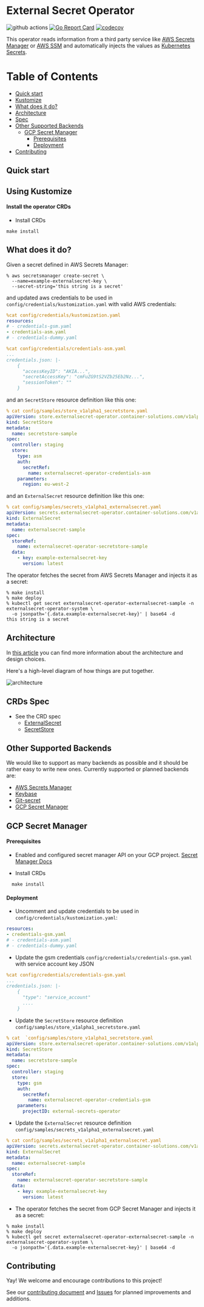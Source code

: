 # External Secret Operator
![github actions](https://github.com/ContainerSolutions/externalsecret-operator/workflows/CI/badge.svg)
[![Go Report Card](https://goreportcard.com/badge/github.com/ContainerSolutions/externalsecret-operator)](https://goreportcard.com/report/github.com/ContainerSolutions/externalsecret-operator) [![codecov](https://codecov.io/gh/ContainerSolutions/externalsecret-operator/branch/master/graph/badge.svg)](https://codecov.io/gh/ContainerSolutions/externalsecret-operator)

This operator reads information from a third party service
like [AWS Secrets Manager](https://aws.amazon.com/secrets-manager/) or [AWS SSM](https://docs.aws.amazon.com/systems-manager/latest/userguide/systems-manager-paramstore.html) and automatically injects the values as [Kubernetes Secrets](https://kubernetes.io/docs/concepts/configuration/secret/).

# Table of Contents

* [Quick start](#quick-start) 
* [Kustomize](#kustomize)
* [What does it do?](#what-does-it-do)
* [Architecture](#architecture)
* [Spec](#spec)
* [Other Supported Backends](#secrets-backends)
  * [GCP Secret Manager](#google-secret-manager)
    * [Prerequisites](#google-secret-manager-pre)
    * [Deployment](#google-secret-manager-deployment)
* [Contributing](#contributing)


<a name="quick-start"></a>

## Quick start

<!-- If you want to jump right into action you can deploy the External Secrets Operator using the provided [helm chart](./deployments/helm/externalsecret-operator/README.md) or [manifests](./deploy). The following examples are specific to the AWS Secret Manager backend. -->

<!-- <a name="helm"></a> -->

<!-- ## Helm

Here's how you can deploy the External Secret Operator in the `default`.

```shell
export AWS_ACCESS_KEY_ID="AKIAYOURSECRETKEYID"
export AWS_DEFAULT_REGION="eu-west-1"
export AWS_SECRET_ACCESS_KEY="OoXie5Mai6Qu3fakemeezoo4ahfoo6IHahch0rai"
helm upgrade --install asm1 --wait \
    --set operatorName="asm-example" \
    --set secret.data.Type="asm" \
    --set secret.data.Parameters.accessKeyID="$AWS_ACCESS_KEY_ID" \
    --set secret.data.Parameters.region="$AWS_DEFAULT_REGION" \
    --set secret.data.Parameters.secretAccessKey="$AWS_SECRET_ACCESS_KEY" \
    ./deployments/helm/externalsecret-operator/.
```

It will watch for `ExternalSecrets` with `Backend: asm-example` resources in the `default` namespace and it will inject a corresponding `Secret` with the value retrieved from AWS Secret Manager.
-->

<a name="kustomize"></a>

## Using Kustomize 
#### Install the operator CRDs

- Install CRDs

```
make install
```

<a name="#what-does-it-do"></a>

## What does it do?

Given a secret defined in AWS Secrets Manager:

```shell
% aws secretsmanager create-secret \
  --name=example-externalsecret-key \
  --secret-string='this string is a secret'
```

and updated aws credentials to be used in `config/credentials/kustomization.yaml` with valid AWS credentials:

```yaml
%cat config/credentials/kustomization.yaml
resources:
# - credentials-gsm.yaml
- credentials-asm.yaml
# - credentials-dummy.yaml
```

```yaml
%cat config/credentials/credentials-asm.yaml
...
credentials.json: |-
    {
      "accessKeyID": "AKIA...",
      "secretAccessKey": "cmFuZG9tS2VZb25Eb2Nz...",
      "sessionToken": "" 
    }
```

and an `SecretStore` resource definition like this one:

```yaml
% cat config/samples/store_v1alpha1_secretstore.yaml
apiVersion: store.externalsecret-operator.container-solutions.com/v1alpha1
kind: SecretStore
metadata:
  name: secretstore-sample
spec:
  controller: staging
  store:
    type: asm
    auth: 
      secretRef: 
        name: externalsecret-operator-credentials-asm
    parameters:
      region: eu-west-2
```

and an `ExternalSecret` resource definition like this one:

```yaml
% cat config/samples/secrets_v1alpha1_externalsecret.yaml
apiVersion: secrets.externalsecret-operator.container-solutions.com/v1alpha1
kind: ExternalSecret
metadata:
  name: externalsecret-sample
spec:
  storeRef: 
    name: externalsecret-operator-secretstore-sample
  data:
    - key: example-externalsecret-key
      version: latest
```

The operator fetches the secret from AWS Secrets Manager and injects it as a
secret:

```shell
% make install
% make deploy
% kubectl get secret externalsecret-operator-externalsecret-sample -n externalsecret-operator-system \
  -o jsonpath='{.data.example-externalsecret-key}' | base64 -d
this string is a secret
```
<a name="architecture"></a>

## Architecture

In [this article](https://docs.google.com/document/d/1hA6eM0TbRYcsDybiHU4kFYIqkEmDFo5GWNzJ2N398cI) you can find more information about the architecture and design choices. 

Here's a high-level diagram of how things are put together.

![architecture](./assets/architecture.png)

<a name="spec"></a>

## CRDs Spec

- See the CRD spec
  - [ExternalSecret](./docs/spec/ExternalSecret.md)
  - [SecretStore](./docs/spec/SecretStore.md)

<a name="secrets-backends"></a>

## Other Supported Backends

We would like to support as many backends as possible and it should be rather easy to write new ones. Currently supported or planned backends are:

* [AWS Secrets Manager](https://aws.amazon.com/secrets-manager/)
* [Keybase](https://keybase.io/)
* [Git-secret](https://git-secret.io/)
* [GCP Secret Manager](https://cloud.google.com/secret-manager)

<a name="google-secret-manager"></a>

## GCP Secret Manager

<a name="google-secret-manager-pre"></a>

#### Prerequisites
- Enabled and configured secret manager API on your GCP project. [Secret Manager Docs](https://cloud.google.com/secret-manager/docs/configuring-secret-manager)

- Install CRDs 
```
  make install
```

<a name="google-secret-manager-deployment"></a>

#### Deployment

- Uncomment and update credentials to be used in `config/credentials/kustomization.yaml`:

```yaml
resources:
- credentials-gsm.yaml
# - credentials-asm.yaml
# - credentials-dummy.yaml
```

- Update the gsm credentials `config/credentials/credentials-gsm.yaml` with service account key JSON

```yaml
%cat config/credentials/credentials-gsm.yaml
...
credentials.json: |-
    {
      "type": "service_account"
      ....
    }

```
-  Update the `SecretStore` resource definition `config/samples/store_v1alpha1_secretstore.yaml`
```yaml
% cat  `config/samples/store_v1alpha1_secretstore.yaml
apiVersion: store.externalsecret-operator.container-solutions.com/v1alpha1
kind: SecretStore
metadata:
  name: secretstore-sample
spec:
  controller: staging
  store:
    type: gsm
    auth: 
      secretRef: 
        name: externalsecret-operator-credentials-gsm
    parameters:
      projectID: external-secrets-operator
```

-  Update the `ExternalSecret` resource definition `config/samples/secrets_v1alpha1_externalsecret.yaml`
```yaml
% cat config/samples/secrets_v1alpha1_externalsecret.yaml
apiVersion: secrets.externalsecret-operator.container-solutions.com/v1alpha1
kind: ExternalSecret
metadata:
  name: externalsecret-sample
spec:
  storeRef: 
    name: externalsecret-operator-secretstore-sample
  data:
    - key: example-externalsecret-key
      version: latest
```

- The operator fetches the secret from GCP Secret Manager and injects it as a
secret:

```shell
% make install
% make deploy
% kubectl get secret externalsecret-operator-externalsecret-sample -n externalsecret-operator-system \
  -o jsonpath='{.data.example-externalsecret-key}' | base64 -d
```
<a name="contributing"></a>

## Contributing

Yay! We welcome and encourage contributions to this project! 

See our [contributing document](./CONTRIBUTING.md) and
[Issues](https://github.com/ContainerSolutions/externalsecret-operator/issues) for
planned improvements and additions.
